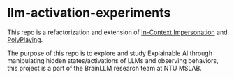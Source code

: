# llm-activation-experiments

This repo is a refactorization and extension of [In-Context Impersonation](https://github.com/ExplainableML/in-context-impersonation) and [PolyPlaying](https://github.com/paveenH/RolyPlaying).

The purpose of this repo is to explore and study Explainable AI through manipulating hidden states/activations of LLMs and observing behaviors, this project is a part of the BrainLLM research team at NTU MSLAB.